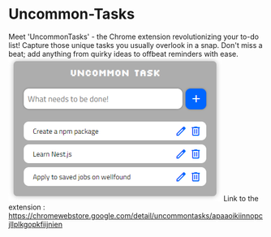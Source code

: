 # Uncommon-Tasks
Meet 'UncommonTasks' - the Chrome extension revolutionizing your to-do list! Capture those unique tasks you usually overlook in a snap. Don't miss a beat; add anything from quirky ideas to offbeat reminders with ease.
![Extension Sample Image](https://github.com/Aaryan-Codes/Uncommon-Tasks/blob/main/resource/UT-1.png?raw=true)
Link to the extension : https://chromewebstore.google.com/detail/uncommontasks/apaaoikiinnopcjllplkgopkfiijnien
